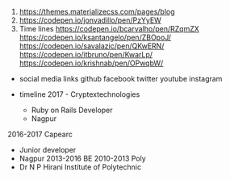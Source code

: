 1. https://themes.materializecss.com/pages/blog
2. https://codepen.io/jonvadillo/pen/PzYyEW
3. Time lines
https://codepen.io/bcarvalho/pen/RZqmZX
https://codepen.io/ksantangelo/pen/ZBOpoJ/
https://codepen.io/savalazic/pen/QKwERN/
https://codepen.io/itbruno/pen/KwarLp/
https://codepen.io/krishnab/pen/OPwqbW/


* social media links
github
facebook
twitter
youtube
instagram

* timeline
2017 - Cryptextechnologies
  - Ruby on Rails Developer
  - Nagpur

2016-2017 Capearc
  - Junior developer
  - Nagpur
2013-2016 BE
2010-2013 Poly
- Dr N P Hirani Institute of Polytechnic


